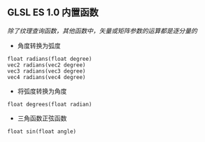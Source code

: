 ## GLSL ES 1.0 内置函数

*除了纹理查询函数，其他函数中，矢量或矩阵参数的运算都是逐分量的*

- 角度转换为弧度
```
float radians(float degree)
vec2 radians(vec2 degree)
vec3 radians(vec3 degree)
vec4 radians(vec4 degree)
```

- 将弧度转换为角度
```
float degrees(float radian)
```

- 三角函数正弦函数
```
float sin(float angle)
```

